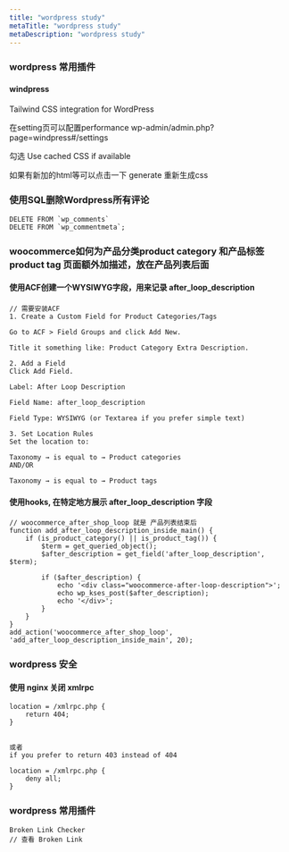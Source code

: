 ```yaml
---
title: "wordpress study"
metaTitle: "wordpress study"
metaDescription: "wordpress study"
---
```


### wordpress 常用插件

#### windpress
Tailwind CSS integration for WordPress

在setting页可以配置performance
wp-admin/admin.php?page=windpress#/settings

勾选
Use cached CSS if available

如果有新加的html等可以点击一下
generate 重新生成css



### 使用SQL删除Wordpress所有评论
```
DELETE FROM `wp_comments`
DELETE FROM `wp_commentmeta`;
```



### woocommerce如何为产品分类product category 和产品标签product tag 页面额外加描述，放在产品列表后面
#### 使用ACF创建一个WYSIWYG字段，用来记录 after_loop_description
```
// 需要安装ACF
1. Create a Custom Field for Product Categories/Tags

Go to ACF > Field Groups and click Add New.

Title it something like: Product Category Extra Description.

2. Add a Field
Click Add Field.

Label: After Loop Description

Field Name: after_loop_description

Field Type: WYSIWYG (or Textarea if you prefer simple text)

3. Set Location Rules
Set the location to:

Taxonomy → is equal to → Product categories
AND/OR

Taxonomy → is equal to → Product tags
```

#### 使用hooks, 在特定地方展示 after_loop_description 字段
```
// woocommerce_after_shop_loop 就是 产品列表结束后
function add_after_loop_description_inside_main() {
    if (is_product_category() || is_product_tag()) {
        $term = get_queried_object();
        $after_description = get_field('after_loop_description', $term);

        if ($after_description) {
            echo '<div class="woocommerce-after-loop-description">';
            echo wp_kses_post($after_description);
            echo '</div>';
        }
    }
}
add_action('woocommerce_after_shop_loop', 'add_after_loop_description_inside_main', 20);
```


### wordpress 安全

#### 使用 nginx 关闭 xmlrpc
```
location = /xmlrpc.php {
    return 404;
}


或者
if you prefer to return 403 instead of 404

location = /xmlrpc.php {
    deny all;
}
```

### wordpress 常用插件
```
Broken Link Checker
// 查看 Broken Link
```